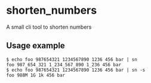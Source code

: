 # shorten_numbers
A small cli tool to shorten numbers

## Usage example

   ```shell
   $ echo foo 987654321 1234567890 1236 456 bar | sn
   foo 987_654_321 1_234_567_890 1_236 456 bar
   $ echo foo 987654321 1234567890 1236 456 bar | sn -s
   foo 988M 1G 1k 456 bar
   ```
